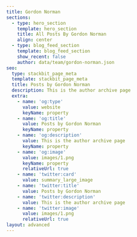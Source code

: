 ```yaml
---
title: Gordon Norman
sections:
  - type: hero_section
    template: hero_section
    title: All Posts By Gordon Norman
    align: center
  - type: blog_feed_section
    template: blog_feed_section
    show_recent: false
    author: data/team/gordon-norman.json
seo:
  type: stackbit_page_meta
  template: stackbit_page_meta
  title: Posts by Gordon Norman
  description: This is the author archive page
  extra:
    - name: 'og:type'
      value: website
      keyName: property
    - name: 'og:title'
      value: Posts by Gordon Norman
      keyName: property
    - name: 'og:description'
      value: This is the author archive page
      keyName: property
    - name: 'og:image'
      value: images/1.png
      keyName: property
      relativeUrl: true
    - name: 'twitter:card'
      value: summary_large_image
    - name: 'twitter:title'
      value: Posts by Gordon Norman
    - name: 'twitter:description'
      value: This is the author archive page
    - name: 'twitter:image'
      value: images/1.png
      relativeUrl: true
layout: advanced
---
```

